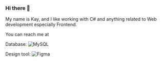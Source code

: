 ### Hi there 👋
My name is Kay, and I like working with C# and anything related to Web development especially Frontend.

You can reach me at 

Database:
![MySQL](https://img.shields.io/badge/mysql-%2300f.svg?style=for-the-badge&logo=mysql&logoColor=white)

Design tool: 
![Figma](https://img.shields.io/badge/figma-%23F24E1E.svg?style=for-the-badge&logo=figma&logoColor=white)

